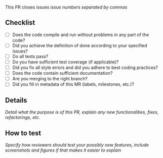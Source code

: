 This PR closes issues *issue numbers separated by commas*

## Checklist
- [ ] Does the code compile and run without problems in any part of the code?
- [ ] Did you achieve the definition of done according to your specified issues?
- [ ] Do all tests pass?
- [ ] Do you have sufficient test coverage (if applicable)?
- [ ] Did you fix all style errors and did you adhere to best coding practices?
- [ ] Does the code contain sufficient documentation?
- [ ] Are you merging to the right branch?
- [ ] Did you fill in metadata of this MR (labels, milestones, etc.)?

## Details
*Detail what the purpose is of this PR, explain any new functionalities, fixes, refactorings, etc.* 

## How to test
*Specify how reviewers should test your possibly new features, include screenshots and figures if that makes it easier to explain*
